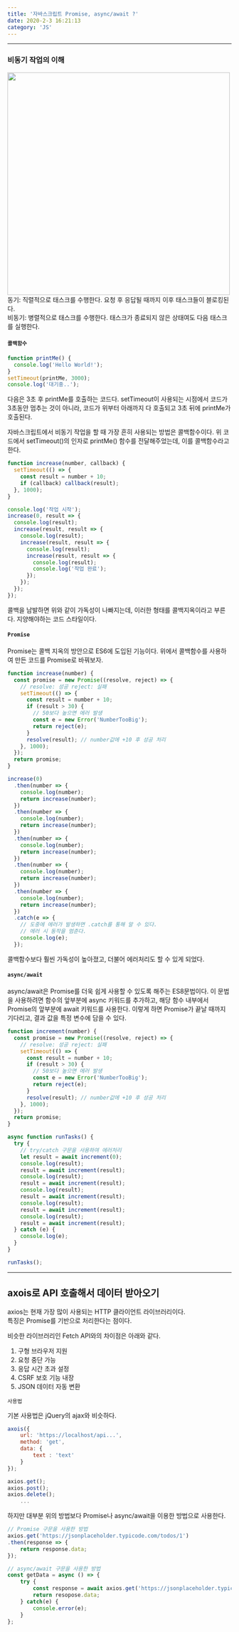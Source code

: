 ```yaml
---
title: '자바스크립트 Promise, async/await ?'
date: 2020-2-3 16:21:13
category: 'JS'
---
```


<hr>

### 비동기 작업의 이해

<img src="https://dojang.io/pluginfile.php/14098/mod_page/content/7/047003.png" width="500px">
<br>
동기: 직렬적으로 태스크를 수행한다. 요청 후 응답될 때까지 이후 태스크들이 블로킹된다.<br>
비동기: 병렬적으로 태스크를 수행한다. 태스크가 종료되지 않은 상태여도 다음 태스크를 실행한다.

#### `콜백함수`

```javascript
function printMe() {
  console.log('Hello World!');
}
setTimeout(printMe, 3000);
console.log('대기중..');
```

다음은 3초 후 printMe를 호출하는 코드다.
setTimeout이 사용되는 시점에서 코드가 3초동안 멈추는 것이 아니라, 코드가 위부터 아래까지 다 호출되고 3초 뒤에 printMe가 호출된다.

자바스크립트에서 비동기 작업을 할 때 가장 흔히 사용되는 방법은 콜백함수이다.
위 코드에서 setTimeout()의 인자로 printMe() 함수를 전달해주었는데, 이를 콜백함수라고 한다.

```javascript
function increase(number, callback) {
  setTimeout(() => {
    const result = number + 10;
    if (callback) callback(result);
  }, 1000);
}

console.log('작업 시작');
increase(0, result => {
  console.log(result);
  increase(result, result => {
    console.log(result);
    increase(result, result => {
      console.log(result);
      increase(result, result => {
        console.log(result);
        console.log('작업 완료');
      });
    });
  });
});
```

콜백을 남발하면 위와 같이 가독성이 나빠지는데, 이러한 형태를 콜백지옥이라고 부른다. 지양해야하는 코드 스타일이다.

#### `Promise`

Promise는 콜백 지옥의 방안으로 ES6에 도입된 기능이다.
위에서 콜백함수를 사용하여 만든 코드를 Promise로 바꿔보자.

```javascript
function increase(number) {
  const promise = new Promise((resolve, reject) => {
    // resolve: 성공 reject: 실패
    setTimeout(() => {
      const result = number + 10;
      if (result > 30) {
        // 50보다 높으면 에러 발생
        const e = new Error('NumberTooBig');
        return reject(e);
      }
      resolve(result); // number값에 +10 후 성공 처리
    }, 1000);
  });
  return promise;
}

increase(0)
  .then(number => {
    console.log(number);
    return increase(number);
  })
  .then(number => {
    console.log(number);
    return increase(number);
  })
  .then(number => {
    console.log(number);
    return increase(number);
  })
  .then(number => {
    console.log(number);
    return increase(number);
  })
  .then(number => {
    console.log(number);
    return increase(number);
  })
  .catch(e => {
    // 도중에 에러가 발생하면 .catch를 통해 알 수 있다.
    // 에러 시 동작을 멈춘다.
    console.log(e);
  });
```

콜백함수보다 훨씬 가독성이 높아졌고, 더불어 에러처리도 할 수 있게 되었다.

#### `async/await`

async/await은 Promise를 더욱 쉽게 사용할 수 있도록 해주는 ES8문법이다.
이 문법을 사용하려면 함수의 앞부분에 async 키워드를 추가하고, 해당 함수 내부에서 Promise의 앞부분에 await 키워드를 사용한다. 이렇게 하면 Promise가 끝날 때까지 기다리고, 결과 값을 특정 변수에 담을 수 있다.

```javascript
function increment(number) {
  const promise = new Promise((resolve, reject) => {
    // resolve: 성공 reject: 실패
    setTimeout(() => {
      const result = number + 10;
      if (result > 30) {
        // 50보다 높으면 에러 발생
        const e = new Error('NumberTooBig');
        return reject(e);
      }
      resolve(result); // number값에 +10 후 성공 처리
    }, 1000);
  });
  return promise;
}

async function runTasks() {
  try {
    // try/catch 구문을 사용하여 에러처리
    let result = await increment(0);
    console.log(result);
    result = await increment(result);
    console.log(result);
    result = await increment(result);
    console.log(result);
    result = await increment(result);
    console.log(result);
    result = await increment(result);
    console.log(result);
    result = await increment(result);
  } catch (e) {
    console.log(e);
  }
}

runTasks();
```

<hr>

## axois로 API 호출해서 데이터 받아오기

axios는 현재 가장 많이 사용되는 HTTP 클라이언트 라이브러리이다.<br>
특징은 Promise를 기반으로 처리한다는 점이다.

비슷한 라이브러리인 Fetch API와의 차이점은 아래와 같다.

<ol>
    <li>구형 브라우저 지원</li>
    <li>요청 중단 가능</li>
    <li>응답 시간 초과 설정</li>
    <li>CSRF 보호 기능 내장</li>
    <li>JSON 데이터 자동 변환</li>
</ol>

`사용법`

기본 사용법은 jQuery의 ajax와 비슷하다.

```javascript
axois({
    url: 'https://localhost/api...',
    method: 'get',
    data: {
        text : 'text'
    }
});

axios.get();
axios.post();
axios.delete();
    ...
```

하지만 대부분 위의 방법보다 Promise나 async/await을 이용한 방법으로 사용한다.

```javascript
// Promise 구문을 사용한 방법
axios.get('https://jsonplaceholder.typicode.com/todos/1')
.then(response => {
    return response.data;
});

// async/await 구문을 사용한 방법
const getData = async () => {
    try {
        const response = await axios.get('https://jsonplaceholder.typicode.com/todos/1);
        return resopose.data;
    } catch(e) {
        console.error(e);
    }
};
```
